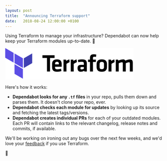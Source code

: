 ```yaml
---
layout: post
title:  "Announcing Terraform support"
date:   2018-08-24 12:00:00 +0100
---
```


Using Terraform to manage your infrastructure? Dependabot can now help keep
your Terraform modules up-to-date. 🎉

<p class="image-medium">
  <img src="images/terraform-logo.svg" alt="Elm logo" height="100px" />
</p>

Here's how it works:
- **Dependabot looks for any `.tf` files** in your repo, pulls
  them down and parses them. It doesn't clone your repo, ever.
- **Dependabot checks each module for updates** by looking up its source
  and fetching the latest tags/versions.
- **Dependabot creates individual PRs** for each of your outdated modules.
  Each PR will contain links to the relevant changelog, release notes and
  commits, if available.

We'll be working on ironing out any bugs over the next few weeks, and we'd love
your [feedback][feedback-link] if you use Terraform.

🤖

[feedback-link]: https://github.com/dependabot/feedback/issues
